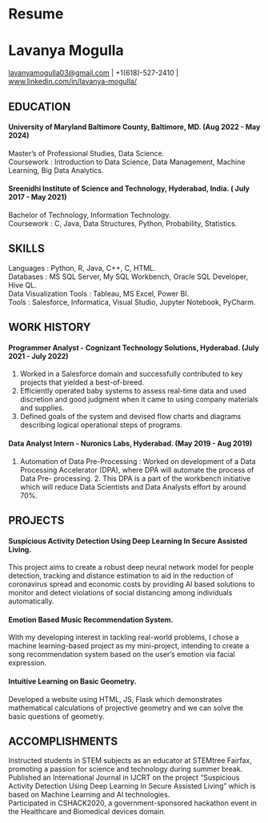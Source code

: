 # Resume
# Lavanya Mogulla
   lavanyamogulla03@gmail.com | +1(618)-527-2410 | www.linkedin.com/in/lavanya-mogulla/ 

## EDUCATION
#### University of Maryland Baltimore County, Baltimore, MD.                                                                (Aug 2022 - May 2024)         
Master’s of Professional Studies, Data Science.   
Coursework : Introduction to Data Science, Data Management, Machine Learning, Big Data Analytics.

#### Sreenidhi Institute of Science and Technology, Hyderabad, India.                                                    ( July 2017 -  May 2021)   
Bachelor of Technology, Information Technology.   
Coursework : C, Java, Data Structures, Python, Probability, Statistics.

## SKILLS
Languages : Python, R, Java, C++,  C, HTML.                             
Databases : MS SQL Server, My SQL Workbench, Oracle SQL Developer, Hive QL.  
Data Visualization Tools : Tableau, MS Excel, Power BI.   
Tools : Salesforce, Informatica, Visual Studio, Jupyter Notebook, PyCharm.

## WORK HISTORY 
#### Programmer Analyst - Cognizant Technology Solutions, Hyderabad.                                                     (July 2021 - July 2022)  
1. Worked in a Salesforce domain and successfully contributed to key projects that yielded a best-of-breed.  
2. Efficiently operated baby systems to assess real-time data and used discretion and good judgment when it came to using company materials and supplies.  
3. Defined goals of the system and devised flow charts and diagrams describing logical operational steps of programs.

#### Data Analyst Intern - Nuronics Labs, Hyderabad.                                                                      (May 2019 - Aug 2019)  
1. Automation of Data Pre-Processing : Worked on development of a Data Processing Accelerator (DPA), where DPA will automate the process of Data Pre- processing. 2. This DPA is a part of the workbench initiative which will reduce Data Scientists and Data Analysts effort by around 70%.

## PROJECTS
#### Suspicious Activity Detection Using Deep Learning In Secure Assisted Living.  
This project aims to create a robust deep neural network model for people detection, tracking and distance estimation to aid in the reduction of coronavirus spread and economic costs by providing AI based solutions to monitor and detect violations of social distancing among individuals automatically.

#### Emotion Based Music Recommendation System.  
With my developing interest in tackling real-world problems, I chose a machine learning-based project as my mini-project, intending to create a song recommendation system based on the user’s emotion via facial expression.

#### Intuitive Learning on Basic Geometry.  
Developed a  website using HTML, JS, Flask  which demonstrates mathematical calculations of projective geometry and we can solve the basic questions of geometry.

## ACCOMPLISHMENTS
Instructed students in STEM subjects as an educator at STEMtree Fairfax, promoting a passion for science and technology during summer break.  
Published an International Journal in IJCRT on the project “Suspicious Activity Detection Using Deep Learning In Secure Assisted Living” which is based on Machine Learning and AI technologies.  
Participated in CSHACK2020, a government-sponsored hackathon event in the Healthcare and Biomedical devices domain.

